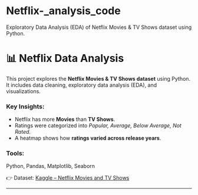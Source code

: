 # Netflix-_analysis_code
Exploratory Data Analysis (EDA) of Netflix Movies &amp; TV Shows dataset using Python.
# 📊 Netflix Data Analysis  

This project explores the **Netflix Movies & TV Shows dataset** using Python.  
It includes data cleaning, exploratory data analysis (EDA), and visualizations.  

### Key Insights:
- Netflix has more **Movies** than **TV Shows**.  
- Ratings were categorized into *Popular, Average, Below Average, Not Rated*.  
- A heatmap shows how **ratings varied across release years**.  

### Tools:
Python, Pandas, Matplotlib, Seaborn  

👉 Dataset: [Kaggle – Netflix Movies and TV Shows](https://www.kaggle.com/shivamb/netflix-shows)  

---
